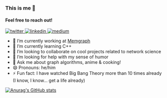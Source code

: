 ### This is me 👋
#### Feel free to reach out!

<p align="left">
  <a href="https://twitter.com/ivan_g_despot">
    <img src="https://img.shields.io/badge/Twitter-1DA1F2?style=for-the-badge&logo=twitter&logoColor=white" alt="twitter" title="twitter"/>
  </a>
  <a href="https://www.linkedin.com/in/ivan-g-despot/">
    <img src="https://img.shields.io/badge/LinkedIn-0077B5?style=for-the-badge&logo=linkedin&logoColor=white" alt="linkedin" title="linkedin"/>
  </a>
  <a href="https://gdespot.medium.com/" alt="Documentation">
    <img src="https://img.shields.io/badge/Medium-12100E?style=for-the-badge&logo=medium&logoColor=white" alt="medium" title="medium"/>
  </a>
</p>

- 🔭 I’m currently working at [Memgraph](https://github.com/memgraph/memgraph)
- 🌱 I’m currently learning C++ 
- 👯 I’m looking to collaborate on cool projects related to network science
- 🤔 I’m looking for help with my sense of humor
- 💬 Ask me about graph algorithms, anime & cooking!
- 😄 Pronouns: he/him
- ⚡ Fun fact: I have watched Big Bang Theory more than 10 times already (I know, I know... get a life already)

[![Anurag's GitHub stats](https://github-readme-stats.vercel.app/api?username=g-despot&hide=stars&count_private=true&show_icons=true&theme=highcontrast)](https://github.com/anuraghazra/github-readme-stats)
